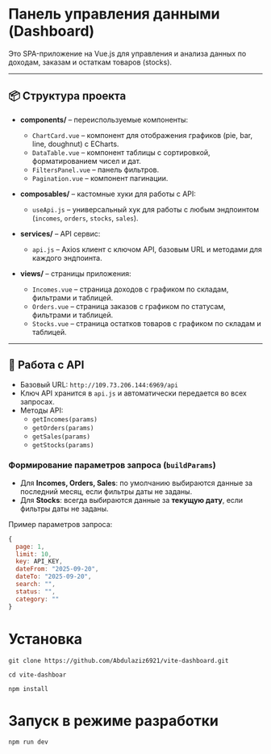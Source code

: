 # Панель управления данными (Dashboard)

Это SPA-приложение на Vue.js для управления и анализа данных по доходам, заказам и остаткам товаров (stocks).

---

## 📦 Структура проекта

- **components/** – переиспользуемые компоненты:

  - `ChartCard.vue` – компонент для отображения графиков (pie, bar, line, doughnut) с ECharts.
  - `DataTable.vue` – компонент таблицы с сортировкой, форматированием чисел и дат.
  - `FiltersPanel.vue` – панель фильтров.
  - `Pagination.vue` – компонент пагинации.

- **composables/** – кастомные хуки для работы с API:

  - `useApi.js` – универсальный хук для работы с любым эндпоинтом (`incomes`, `orders`, `stocks`, `sales`).

- **services/** – API сервис:

  - `api.js` – Axios клиент с ключом API, базовым URL и методами для каждого эндпоинта.

- **views/** – страницы приложения:
  - `Incomes.vue` – страница доходов с графиком по складам, фильтрами и таблицей.
  - `Orders.vue` – страница заказов с графиком по статусам, фильтрами и таблицей.
  - `Stocks.vue` – страница остатков товаров с графиком по складам и таблицей.

---

## 🔑 Работа с API

- Базовый URL: `http://109.73.206.144:6969/api`
- Ключ API хранится в `api.js` и автоматически передается во всех запросах.
- Методы API:
  - `getIncomes(params)`
  - `getOrders(params)`
  - `getSales(params)`
  - `getStocks(params)`

### Формирование параметров запроса (`buildParams`)

- Для **Incomes, Orders, Sales**: по умолчанию выбираются данные за последний месяц, если фильтры даты не заданы.
- Для **Stocks**: всегда выбираются данные за **текущую дату**, если фильтры даты не заданы.

Пример параметров запроса:

```js
{
  page: 1,
  limit: 10,
  key: API_KEY,
  dateFrom: "2025-09-20",
  dateTo: "2025-09-20",
  search: "",
  status: "",
  category: ""
}

```

# Установка

```
git clone https://github.com/Abdulaziz6921/vite-dashboard.git

cd vite-dashboar

npm install

```

# Запуск в режиме разработки

```
npm run dev
```
